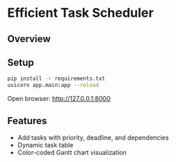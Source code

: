 # Efficient Task Scheduler

## Overview

## Setup
```bash
pip install -r requirements.txt
uvicorn app.main:app --reload
```

Open browser: http://127.0.0.1:8000

## Features
- Add tasks with priority, deadline, and dependencies
- Dynamic task table
- Color-coded Gantt chart visualization
